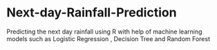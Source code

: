 # Next-day-Rainfall-Prediction
Predicting the next day rainfall using R  with help of machine learning models such as Logistic Regression , Decision Tree and  Random Forest
